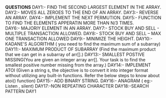**QUESTIONS**
DAY1:- FIND THE SECOND LARGEST ELEMENT IN THE ARRAY.
DAY2:- MOVES ALL ZEROES TO THE END OF AN ARRAY.
DAY3:- REVERSE AN ARRAY.
DAY4:- IMPLEMENT THE NEXT PERMUTION.
DAY5:- FUNCTION TO FIND THE ELEMENTS APPERATIN MORE THAN N/3 TIMES.    
DAY6:- MAJORIY ELEMENT IN AN ARRAY.
DAY7:- STOCK BUY AND SELL - MULTIPLE TRANSACTION ALLOWED.
DAY8:- STOCK BUY AND SELL – MAX ONE TRANSACTION ALLOWED
DAY9:- MINIMIZE THE HEIGHT.
DAY10:- KADANE'S ALGORITHM ( you need to find the maximum sum of a subarray)
DAY11:- MAXIMUM PRODUCT OF SUBARRAY (Find the maximum product that we can get in a subarray of arr[].)
DAY13:- SMALLEST POSTIVE MISSING(You are given an integer array arr[]. Your task is to find the smallest positive number missing from the array.)
DAY14:- IMPLEMENT ATOI (Given a string s, the objective is to convert it into integer format without utilizing any built-in functions. Refer the below steps to know about atoi() function)
DAY15:- ADD BINARY STRING.
DAY16:- ANAGRAM ( eg:- Listen , silent)
DAY17:-NON REPEATING CHARACTER
DAY18:-SEARCH PATTERN
DAY1
